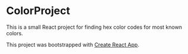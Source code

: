 # ColorProject

This is a small React project for finding hex color codes for most known colors.

This project was bootstrapped with [Create React App](https://github.com/facebook/create-react-app).
